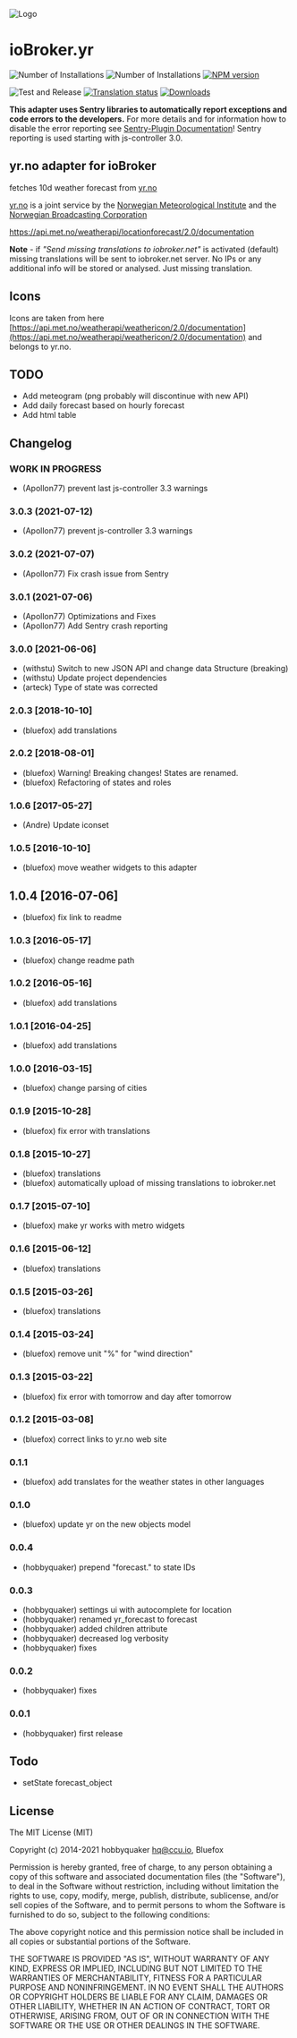 ![Logo](admin/yr.png)
# ioBroker.yr

![Number of Installations](http://iobroker.live/badges/yr-installed.svg)
![Number of Installations](http://iobroker.live/badges/yr-stable.svg)
[![NPM version](http://img.shields.io/npm/v/iobroker.yr.svg)](https://www.npmjs.com/package/iobroker.yr)

![Test and Release](https://github.com/ioBroker/ioBroker.yr/workflows/Test%20and%20Release/badge.svg)
[![Translation status](https://weblate.iobroker.net/widgets/adapters/-/yr/svg-badge.svg)](https://weblate.iobroker.net/engage/adapters/?utm_source=widget)
[![Downloads](https://img.shields.io/npm/dm/iobroker.yr.svg)](https://www.npmjs.com/package/iobroker.yr)

**This adapter uses Sentry libraries to automatically report exceptions and code errors to the developers.** For more details and for information how to disable the error reporting see [Sentry-Plugin Documentation](https://github.com/ioBroker/plugin-sentry#plugin-sentry)! Sentry reporting is used starting with js-controller 3.0.

## yr.no adapter for ioBroker

fetches 10d weather forecast from [yr.no](yr.no)

[yr.no](yr.no) is a joint service by the [Norwegian Meteorological Institute](met.no) and the [Norwegian Broadcasting Corporation](nrk.no)

https://api.met.no/weatherapi/locationforecast/2.0/documentation

**Note** - if _"Send missing translations to iobroker.net"_ is activated (default) missing translations will be sent to iobroker.net server. No IPs or any additional info will be stored or analysed. Just missing translation.

## Icons
Icons are taken from here [https://api.met.no/weatherapi/weathericon/2.0/documentation](https://api.met.no/weatherapi/weathericon/2.0/documentation) and belongs to yr.no.


## TODO
* Add meteogram (png probably will discontinue with new API)
* Add daily forecast based on hourly forecast
* Add html table

<!--
	Placeholder for the next version (at the beginning of the line):
	### __WORK IN PROGRESS__
-->

## Changelog

### __WORK IN PROGRESS__
* (Apollon77) prevent last js-controller 3.3 warnings

### 3.0.3 (2021-07-12)
* (Apollon77) prevent js-controller 3.3 warnings

### 3.0.2 (2021-07-07)
* (Apollon77) Fix crash issue from Sentry

### 3.0.1 (2021-07-06)
* (Apollon77) Optimizations and Fixes
* (Apollon77) Add Sentry crash reporting

### 3.0.0 [2021-06-06]
* (withstu) Switch to new JSON API and change data Structure (breaking)
* (withstu) Update project dependencies
* (arteck) Type of state was corrected  

### 2.0.3 [2018-10-10]
* (bluefox) add translations

### 2.0.2 [2018-08-01]
* (bluefox) Warning! Breaking changes! States are renamed.
* (bluefox) Refactoring of states and roles

### 1.0.6 [2017-05-27]
* (Andre) Update iconset

### 1.0.5 [2016-10-10]
* (bluefox) move weather widgets to this adapter

## 1.0.4 [2016-07-06]
* (bluefox) fix link to readme

### 1.0.3 [2016-05-17]
* (bluefox) change readme path

### 1.0.2 [2016-05-16]
* (bluefox) add translations

### 1.0.1 [2016-04-25]
* (bluefox) add translations

### 1.0.0 [2016-03-15]
* (bluefox) change parsing of cities

### 0.1.9 [2015-10-28]
* (bluefox) fix error with translations

### 0.1.8 [2015-10-27]
* (bluefox) translations
* (bluefox) automatically upload of missing translations to iobroker.net

### 0.1.7 [2015-07-10]
* (bluefox) make yr works with metro widgets

### 0.1.6 [2015-06-12]
* (bluefox) translations

### 0.1.5 [2015-03-26]
* (bluefox) translations

### 0.1.4 [2015-03-24]
* (bluefox) remove unit "%" for "wind direction"

### 0.1.3 [2015-03-22]
* (bluefox) fix error with tomorrow and day after tomorrow

### 0.1.2 [2015-03-08]
* (bluefox) correct links to yr.no web site

### 0.1.1
* (bluefox) add translates for the weather states in other languages

### 0.1.0
* (bluefox) update yr on the new objects model

### 0.0.4
* (hobbyquaker) prepend "forecast." to state IDs

### 0.0.3
* (hobbyquaker) settings ui with autocomplete for location
* (hobbyquaker) renamed yr_forecast to forecast
* (hobbyquaker) added children attribute
* (hobbyquaker) decreased log verbosity
* (hobbyquaker) fixes

### 0.0.2
* (hobbyquaker) fixes
### 0.0.1
* (hobbyquaker) first release

## Todo
* setState forecast_object

## License
The MIT License (MIT)

Copyright (c) 2014-2021 hobbyquaker <hq@ccu.io>, Bluefox

Permission is hereby granted, free of charge, to any person obtaining a copy
of this software and associated documentation files (the "Software"), to deal
in the Software without restriction, including without limitation the rights
to use, copy, modify, merge, publish, distribute, sublicense, and/or sell
copies of the Software, and to permit persons to whom the Software is
furnished to do so, subject to the following conditions:

The above copyright notice and this permission notice shall be included in all
copies or substantial portions of the Software.

THE SOFTWARE IS PROVIDED "AS IS", WITHOUT WARRANTY OF ANY KIND, EXPRESS OR
IMPLIED, INCLUDING BUT NOT LIMITED TO THE WARRANTIES OF MERCHANTABILITY,
FITNESS FOR A PARTICULAR PURPOSE AND NONINFRINGEMENT. IN NO EVENT SHALL THE
AUTHORS OR COPYRIGHT HOLDERS BE LIABLE FOR ANY CLAIM, DAMAGES OR OTHER
LIABILITY, WHETHER IN AN ACTION OF CONTRACT, TORT OR OTHERWISE, ARISING FROM,
OUT OF OR IN CONNECTION WITH THE SOFTWARE OR THE USE OR OTHER DEALINGS IN THE
SOFTWARE.

